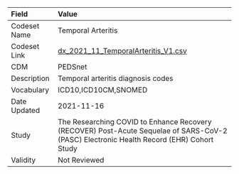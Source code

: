 |Field        |Value                                                                                                                                    |
|:------------|:----------------------------------------------------------------------------------------------------------------------------------------|
|Codeset Name |Temporal Arteritis                                                                                                                       |
|Codeset Link |[dx_2021_11_TemporalArteritis_V1.csv](https://github.com/PEDSnet/Variable-Dictionary/blob/main/conditions/dx_2021_11_TemporalArteritis_V1.csv.csv)|
|CDM          |PEDSnet                                                                                                                                  |
|Description  |Temporal arteritis diagnosis codes                                                                                                       |
|Vocabulary   |ICD10,ICD10CM,SNOMED                                                                                                                     |
|Date Updated |2021-11-16                                                                                                                               |
|Study        |The Researching COVID to Enhance Recovery (RECOVER) Post-Acute Sequelae of SARS-CoV-2 (PASC) Electronic Health Record (EHR) Cohort Study |
|Validity     |Not Reviewed                                                                                                                             |
